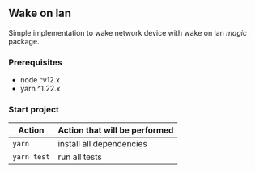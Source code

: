 ## Wake on lan

Simple implementation to wake network device with wake on lan _magic_ package.

### Prerequisites

- node ^v12.x
- yarn ^1.22.x

### Start project

| Action      | Action that will be performed |
| ----------- | ----------------------------- |
| `yarn`      | install all dependencies      |
| `yarn test` | run all tests                 |
